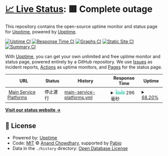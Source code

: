 # [📈 Live Status](https://upptime.github.io/upptime): <!--live status--> **🟥 Complete outage**

This repository contains the open-source uptime monitor and status page for [Upptime](https://upptime.js.org), powered by [Upptime](https://github.com/upptime/upptime).

[![Uptime CI](https://github.com/kaobar00124/StatusPage/workflows/Uptime%20CI/badge.svg)](https://github.com/kaobar00124/StatusPage/actions?query=workflow%3A%22Uptime+CI%22)
[![Response Time CI](https://github.com/kaobar00124/StatusPage/workflows/Response%20Time%20CI/badge.svg)](https://github.com/kaobar00124/StatusPage/actions?query=workflow%3A%22Response+Time+CI%22)
[![Graphs CI](https://github.com/kaobar00124/StatusPage/workflows/Graphs%20CI/badge.svg)](https://github.com/kaobar00124/StatusPage/actions?query=workflow%3A%22Graphs+CI%22)
[![Static Site CI](https://github.com/kaobar00124/StatusPage/workflows/Static%20Site%20CI/badge.svg)](https://github.com/kaobar00124/StatusPage/actions?query=workflow%3A%22Static+Site+CI%22)
[![Summary CI](https://github.com/kaobar00124/StatusPage/workflows/Summary%20CI/badge.svg)](https://github.com/kaobar00124/StatusPage/actions?query=workflow%3A%22Summary+CI%22)

With [Upptime](https://upptime.js.org), you can get your own unlimited and free uptime monitor and status page, powered entirely by a GitHub repository. We use [Issues](https://github.com/upptime/upptime/issues) as incident reports, [Actions](https://github.com/kaobar00124/StatusPage/actions) as uptime monitors, and [Pages](https://upptime.github.io/upptime) for the status page.

<!--start: status pages-->
<!-- This summary is generated by Upptime (https://github.com/upptime/upptime) -->
<!-- Do not edit this manually, your changes will be overwritten -->
<!-- prettier-ignore -->
| URL | Status | History | Response Time | Uptime |
| --- | ------ | ------- | ------------- | ------ |
| <img alt="" src="https://icons.duckduckgo.com/ip3/kaobar.godofsoul.com.ico" height="13"> [Main Service Platforms](https://kaobar.godofsoul.com) | 停止運行 | [main-service-platforms.yml](https://github.com/kaobar00124/StatusPage/commits/HEAD/history/main-service-platforms.yml) | <details><summary><img alt="Response time graph" src="./graphs/main-service-platforms/response-time-week.png" height="20"> 296毫秒</summary><br><a href="https://status.kaobar.godofsoul.com/history/main-service-platforms"><img alt="Response time 296" src="https://img.shields.io/endpoint?url=https%3A%2F%2Fraw.githubusercontent.com%2Fkaobar00124%2FStatusPage%2FHEAD%2Fapi%2Fmain-service-platforms%2Fresponse-time.json"></a><br><a href="https://status.kaobar.godofsoul.com/history/main-service-platforms"><img alt="24-hour response time 296" src="https://img.shields.io/endpoint?url=https%3A%2F%2Fraw.githubusercontent.com%2Fkaobar00124%2FStatusPage%2FHEAD%2Fapi%2Fmain-service-platforms%2Fresponse-time-day.json"></a><br><a href="https://status.kaobar.godofsoul.com/history/main-service-platforms"><img alt="7-day response time 296" src="https://img.shields.io/endpoint?url=https%3A%2F%2Fraw.githubusercontent.com%2Fkaobar00124%2FStatusPage%2FHEAD%2Fapi%2Fmain-service-platforms%2Fresponse-time-week.json"></a><br><a href="https://status.kaobar.godofsoul.com/history/main-service-platforms"><img alt="30-day response time 296" src="https://img.shields.io/endpoint?url=https%3A%2F%2Fraw.githubusercontent.com%2Fkaobar00124%2FStatusPage%2FHEAD%2Fapi%2Fmain-service-platforms%2Fresponse-time-month.json"></a><br><a href="https://status.kaobar.godofsoul.com/history/main-service-platforms"><img alt="1-year response time 296" src="https://img.shields.io/endpoint?url=https%3A%2F%2Fraw.githubusercontent.com%2Fkaobar00124%2FStatusPage%2FHEAD%2Fapi%2Fmain-service-platforms%2Fresponse-time-year.json"></a></details> | <details><summary><a href="https://status.kaobar.godofsoul.com/history/main-service-platforms">68.20%</a></summary><a href="https://status.kaobar.godofsoul.com/history/main-service-platforms"><img alt="All-time uptime 68.20%" src="https://img.shields.io/endpoint?url=https%3A%2F%2Fraw.githubusercontent.com%2Fkaobar00124%2FStatusPage%2FHEAD%2Fapi%2Fmain-service-platforms%2Fuptime.json"></a><br><a href="https://status.kaobar.godofsoul.com/history/main-service-platforms"><img alt="24-hour uptime 68.20%" src="https://img.shields.io/endpoint?url=https%3A%2F%2Fraw.githubusercontent.com%2Fkaobar00124%2FStatusPage%2FHEAD%2Fapi%2Fmain-service-platforms%2Fuptime-day.json"></a><br><a href="https://status.kaobar.godofsoul.com/history/main-service-platforms"><img alt="7-day uptime 68.20%" src="https://img.shields.io/endpoint?url=https%3A%2F%2Fraw.githubusercontent.com%2Fkaobar00124%2FStatusPage%2FHEAD%2Fapi%2Fmain-service-platforms%2Fuptime-week.json"></a><br><a href="https://status.kaobar.godofsoul.com/history/main-service-platforms"><img alt="30-day uptime 68.20%" src="https://img.shields.io/endpoint?url=https%3A%2F%2Fraw.githubusercontent.com%2Fkaobar00124%2FStatusPage%2FHEAD%2Fapi%2Fmain-service-platforms%2Fuptime-month.json"></a><br><a href="https://status.kaobar.godofsoul.com/history/main-service-platforms"><img alt="1-year uptime 68.20%" src="https://img.shields.io/endpoint?url=https%3A%2F%2Fraw.githubusercontent.com%2Fkaobar00124%2FStatusPage%2FHEAD%2Fapi%2Fmain-service-platforms%2Fuptime-year.json"></a></details>

<!--end: status pages-->

[**Visit our status website →**](https://upptime.github.io/upptime)

## 📄 License

- Powered by: [Upptime](https://github.com/upptime/upptime)
- Code: [MIT](./LICENSE) © [Anand Chowdhary](https://anandchowdhary.com), supported by [Pabio](https://pabio.com)
- Data in the `./history` directory: [Open Database License](https://opendatacommons.org/licenses/odbl/1-0/)
